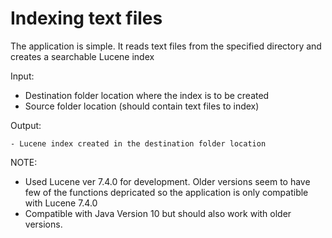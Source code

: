 # Indexing text files
The application is simple.
It reads text files from the specified directory and creates a searchable Lucene index

Input:


  - Destination folder location where the index is to be created
  - Source folder location (should contain text files to index)
 
  
 Output:
  
    - Lucene index created in the destination folder location


NOTE: 

  - Used Lucene ver 7.4.0 for development. Older versions seem to have few of the functions depricated so the application is only compatible with Lucene 7.4.0
  - Compatible with Java Version 10 but should also work with older versions.
